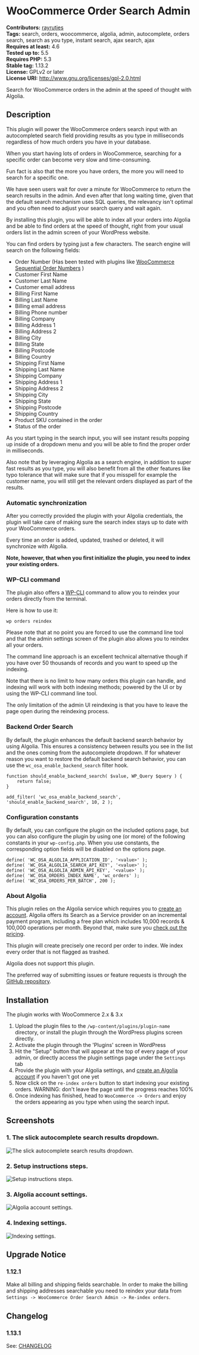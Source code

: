 # WooCommerce Order Search Admin #
**Contributors:** [rayrutjes](https://profiles.wordpress.org/rayrutjes)  
**Tags:** search, orders, woocommerce, algolia, admin, autocomplete, orders search, search as you type, instant search, ajax search, ajax  
**Requires at least:** 4.6  
**Tested up to:** 5.5  
**Requires PHP:** 5.3  
**Stable tag:** 1.13.2  
**License:** GPLv2 or later  
**License URI:** http://www.gnu.org/licenses/gpl-2.0.html  

Search for WooCommerce orders in the admin at the speed of thought with Algolia.

## Description ##

This plugin will power the WooCommerce orders search input with an autocompleted search field providing results as you type in milliseconds regardless of how much orders you have in your database.

When you start having lots of orders in WooCommerce, searching for a specific order can become very slow and time-consuming.

Fun fact is also that the more you have orders, the more you will need to search for a specific one.

We have seen users wait for over a minute for WooCommerce to return the search results in the admin.
And even after that long waiting time, given that the default search mechanism uses SQL queries, the relevancy isn't optimal and you often need to adjust your search query and wait again.

By installing this plugin, you will be able to index all your orders into Algolia and be able to find orders at the speed of thought, right from your usual orders list in the admin screen of your WordPress website.

You can find orders by typing just a few characters.
The search engine will search on the following fields:

* Order Number (Has been tested with plugins like [WooCommerce Sequential Order Numbers](https://wordpress.org/plugins/woocommerce-sequential-order-numbers/) )
* Customer First Name
* Customer Last Name
* Customer email address
* Billing First Name
* Billing Last Name
* Billing email address
* Billing Phone number
* Billing Company
* Billing Address 1
* Billing Address 2
* Billing City
* Billing State
* Billing Postcode
* Billing Country
* Shipping First Name
* Shipping Last Name
* Shipping Company
* Shipping Address 1
* Shipping Address 2
* Shipping City
* Shipping State
* Shipping Postcode
* Shipping Country
* Product SKU contained in the order
* Status of the order

As you start typing in the search input, you will see instant results popping up inside of a dropdown menu and you will
be able to find the proper order in milliseconds.

Also note that by leveraging Algolia as a search engine, in addition to super fast results as you type, you will
also benefit from all the other features like typo tolerance that will make sure that if you misspell for example the customer name, you will still get the relevant orders displayed as part of the results.

### Automatic synchronization ###

After you correctly provided the plugin with your Algolia credentials, the plugin will take care of making sure
the search index stays up to date with your WooCommerce orders.

Every time an order is added, updated, trashed or deleted, it will synchronize with Algolia.

**Note, however, that when you first initialize the plugin, you need to index your existing orders.**

### WP-CLI command ###

The plugin also offers a [WP-CLI](http://wp-cli.org/) command to allow you to reindex your orders directly from the
terminal.

Here is how to use it:

`wp orders reindex`

Please note that at no point you are forced to use the command line tool and that the admin settings screen
of the plugin also allows you to reindex all your orders.

The command line approach is an excellent technical alternative though if you have over 50 thousands of records and you want to speed up the indexing.

Note that there is no limit to how many orders this plugin can handle, and indexing will work with both indexing methods;
powered by the UI or by using the WP-CLI command line tool.

The only limitation of the admin UI reindexing is that you have to leave the page open during the reindexing
process.

### Backend Order Search ###

By default, the plugin enhances the default backend search behavior by using Algolia.
This ensures a consistency between results you see in the list and the ones coming from the autocomplete dropdown.
If for whatever reason you want to restore the default backend search behavior, you can use the `wc_osa_enable_backend_search` filter hook.


	function should_enable_backend_search( $value, WP_Query $query ) {
	    return false;
	}
	
	add_filter( 'wc_osa_enable_backend_search', 'should_enable_backend_search', 10, 2 );


### Configuration constants ###

By default, you can configure the plugin on the included options page, but you can also configure the plugin by using one (or more) of the following constants in your `wp-config.php`.
When you use constants, the corresponding option fields will be disabled on the options page.


	define( 'WC_OSA_ALGOLIA_APPLICATION_ID', '<value>' );
	define( 'WC_OSA_ALGOLIA_SEARCH_API_KEY', '<value>' );
	define( 'WC_OSA_ALGOLIA_ADMIN_API_KEY', '<value>' );
	define( 'WC_OSA_ORDERS_INDEX_NAME', 'wc_orders' );
	define( 'WC_OSA_ORDERS_PER_BATCH', 200 );


### About Algolia ###

This plugin relies on the Algolia service which requires you to [create an account](https://www.algolia.com/getstarted/pass?redirect=true).
Algolia offers its Search as a Service provider on an incremental payment program, including a free plan which includes 10,000 records & 100,000 operations per month.
Beyond that, make sure you [check out the pricing](https://www.algolia.com/pricing).

This plugin will create precisely one record per order to index. We index every order that is not flagged as trashed.

Algolia does not support this plugin.

The preferred way of submitting issues or feature requests is through the [GitHub repository](https://github.com/rayrutjes/wc-order-search-admin/issues).

## Installation ##

The plugin works with WooCommerce 2.x & 3.x

1. Upload the plugin files to the `/wp-content/plugins/plugin-name` directory,
or install the plugin through the WordPress plugins screen directly.
1. Activate the plugin through the 'Plugins' screen in WordPress
1. Hit the "Setup" button that will  appear at the top of every page of your admin,
or directly access the plugin settings page under the `Settings` tab
1. Provide the plugin with your Algolia settings, and
[create an Algolia account](https://www.algolia.com/getstarted/pass?redirect=true) if you haven't got one yet
1. Now click on the `re-index orders` button to start indexing your existing orders.
WARNING: don't leave the page until the progress reaches 100%
1. Once indexing has finished, head to `WooCommerce -> Orders` and enjoy the orders appearing as you type when using the search input.

## Screenshots ##

### 1. The slick autocomplete search results dropdown. ###
![The slick autocomplete search results dropdown.](https://ps.w.org/wc-order-search-admin/assets/screenshot-1.png)

### 2. Setup instructions steps. ###
![Setup instructions steps.](https://ps.w.org/wc-order-search-admin/assets/screenshot-2.png)

### 3. Algolia account settings. ###
![Algolia account settings.](https://ps.w.org/wc-order-search-admin/assets/screenshot-3.png)

### 4. Indexing settings. ###
![Indexing settings.](https://ps.w.org/wc-order-search-admin/assets/screenshot-4.png)


## Upgrade Notice ##

### 1.12.1 ###
Make all billing and shipping fields searchable. In order to make the billing and shipping addresses searchable you need to reindex your data from `Settings -> WooCommerce Order Search Admin -> Re-index orders`.

## Changelog ##

### 1.13.1 ###
See: [CHANGELOG](https://github.com/rayrutjes/wc-order-search-admin/blob/master/CHANGELOG.md)
